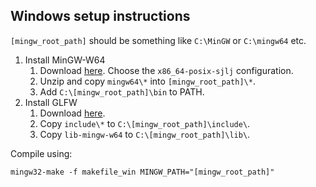 ## Windows setup instructions

`[mingw_root_path]` should be something like `C:\MinGW` or `C:\mingw64` etc.

1. Install MinGW-W64
   1. Download [here](https://sourceforge.net/projects/mingw-w64/files/). Choose the `x86_64-posix-sjlj` configuration.
   2. Unzip and copy `mingw64\*` into `[mingw_root_path]\*`.
   3. Add `C:\[mingw_root_path]\bin` to PATH.
3. Install GLFW
   1. Download [here](https://www.glfw.org/download).
   2. Copy `include\*` to `C:\[mingw_root_path]\include\`.
   3.  Copy `lib-mingw-w64`  to `C:\[mingw_root_path]\lib\`.

Compile using:
```
mingw32-make -f makefile_win MINGW_PATH="[mingw_root_path]"
```
